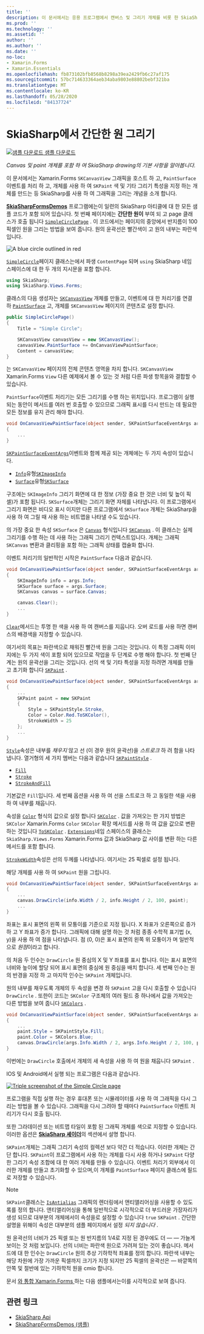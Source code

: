 ```yaml
---
title: ''
description: 이 문서에서는 응용 프로그램에서 캔버스 및 그리기 개체를 비롯 한 SkiaSharp drawing의 기본 사항을 설명 Xamarin.Forms 하 고 샘플 코드를 사용 하 여이를 보여 줍니다.
ms.prod: ''
ms.technology: ''
ms.assetid: ''
author: ''
ms.author: ''
ms.date: ''
no-loc:
- Xamarin.Forms
- Xamarin.Essentials
ms.openlocfilehash: fb873102bfb8568b8298a39ea2429fb6c27af175
ms.sourcegitcommit: 57bc714633364aeb34aba9803e88802bebf321ba
ms.translationtype: MT
ms.contentlocale: ko-KR
ms.lasthandoff: 05/28/2020
ms.locfileid: "84137724"
---
```

# <a name="drawing-a-simple-circle-in-skiasharp"></a>SkiaSharp에서 간단한 원 그리기

[![샘플 다운로드](~/media/shared/download.png) 샘플 다운로드](https://docs.microsoft.com/samples/xamarin/xamarin-forms-samples/skiasharpforms-demos)

_Canvas 및 paint 개체를 포함 하 여 SkiaSharp drawing의 기본 사항을 알아봅니다._

이 문서에서는 Xamarin.Forms `SKCanvasView` 그래픽을 호스트 하 고, `PaintSurface` 이벤트를 처리 하 고, 개체를 사용 하 여 `SKPaint` 색 및 기타 그리기 특성을 지정 하는 개체를 만드는 등 SkiaSharp를 사용 하 여 그래픽을 그리는 개념을 소개 합니다.

[**SkiaSharpFormsDemos**](https://docs.microsoft.com/samples/xamarin/xamarin-forms-samples/skiasharpforms-demos) 프로그램에는이 일련의 SkiaSharp 아티클에 대 한 모든 샘플 코드가 포함 되어 있습니다. 첫 번째 페이지에는 **간단한 원이** 부여 되 고 page 클래스가 호출 됩니다 [`SimpleCirclePage`](https://github.com/xamarin/xamarin-forms-samples/blob/master/SkiaSharpForms/Demos/Demos/SkiaSharpFormsDemos/Basics/SimpleCirclePage.cs) . 이 코드에서는 페이지의 중앙에서 반지름이 100 픽셀인 원을 그리는 방법을 보여 줍니다. 원의 윤곽선은 빨간색이 고 원의 내부는 파란색입니다.

![](circle-images/circleexample.png "A blue circle outlined in red")

[`SimpleCircle`](https://github.com/xamarin/xamarin-forms-samples/blob/master/SkiaSharpForms/Demos/Demos/SkiaSharpFormsDemos/Basics/SimpleCirclePage.cs)페이지 클래스는에서 파생 `ContentPage` 되며 `using` SkiaSharp 네임 스페이스에 대 한 두 개의 지시문을 포함 합니다.

```csharp
using SkiaSharp;
using SkiaSharp.Views.Forms;
```

클래스의 다음 생성자는 [`SKCanvasView`](xref:SkiaSharp.Views.Forms.SKCanvasView) 개체를 만들고, 이벤트에 대 한 처리기를 연결 하 [`PaintSurface`](xref:SkiaSharp.Views.Forms.SKCanvasView.PaintSurface) 고, 개체를 `SKCanvasView` 페이지의 콘텐츠로 설정 합니다.

```csharp
public SimpleCirclePage()
{
    Title = "Simple Circle";

    SKCanvasView canvasView = new SKCanvasView();
    canvasView.PaintSurface += OnCanvasViewPaintSurface;
    Content = canvasView;
}
```

는 `SKCanvasView` 페이지의 전체 콘텐츠 영역을 차지 합니다. `SKCanvasView` Xamarin.Forms `View` 다른 예제에서 볼 수 있는 것 처럼 다른 파생 항목을와 결합할 수 있습니다.

`PaintSurface`이벤트 처리기는 모든 그리기를 수행 하는 위치입니다. 프로그램이 실행 되는 동안이 메서드를 여러 번 호출할 수 있으므로 그래픽 표시를 다시 만드는 데 필요한 모든 정보를 유지 관리 해야 합니다.

```csharp
void OnCanvasViewPaintSurface(object sender, SKPaintSurfaceEventArgs args)
{
    ...
}

```

[`SKPaintSurfaceEventArgs`](xref:SkiaSharp.Views.Forms.SKPaintSurfaceEventArgs)이벤트와 함께 제공 되는 개체에는 두 가지 속성이 있습니다.

- [`Info`](xref:SkiaSharp.Views.Forms.SKPaintSurfaceEventArgs.Info)유형[`SKImageInfo`](xref:SkiaSharp.SKImageInfo)
- [`Surface`](xref:SkiaSharp.Views.Forms.SKPaintSurfaceEventArgs.Surface)유형[`SKSurface`](xref:SkiaSharp.SKSurface)

구조에는 `SKImageInfo` 그리기 화면에 대 한 정보 (가장 중요 한 것은 너비 및 높이 픽셀)가 포함 됩니다. `SKSurface`개체는 그리기 화면 자체를 나타냅니다. 이 프로그램에서 그리기 화면은 비디오 표시 이지만 다른 프로그램에서 `SKSurface` 개체는 SkiaSharp을 사용 하 여 그릴 때 사용 하는 비트맵을 나타낼 수도 있습니다.

의 가장 중요 한 속성 `SKSurface` 은 [`Canvas`](xref:SkiaSharp.SKSurface.Canvas) 형식입니다 [`SKCanvas`](xref:SkiaSharp.SKCanvas) . 이 클래스는 실제 그리기를 수행 하는 데 사용 하는 그래픽 그리기 컨텍스트입니다. 개체는 그래픽 `SKCanvas` 변환과 클리핑을 포함 하는 그래픽 상태를 캡슐화 합니다.

이벤트 처리기의 일반적인 시작은 `PaintSurface` 다음과 같습니다.

```csharp
void OnCanvasViewPaintSurface(object sender, SKPaintSurfaceEventArgs args)
{
    SKImageInfo info = args.Info;
    SKSurface surface = args.Surface;
    SKCanvas canvas = surface.Canvas;

    canvas.Clear();
    ...
}

```

[`Clear`](xref:SkiaSharp.SKCanvas.Clear)메서드는 투명 한 색을 사용 하 여 캔버스를 지웁니다. 오버 로드를 사용 하면 캔버스의 배경색을 지정할 수 있습니다.

여기서의 목표는 파란색으로 채워진 빨간색 원을 그리는 것입니다. 이 특정 그래픽 이미지에는 두 가지 색이 포함 되어 있으므로 작업을 두 단계로 수행 해야 합니다. 첫 번째 단계는 원의 윤곽선을 그리는 것입니다. 선의 색 및 기타 특성을 지정 하려면 개체를 만들고 초기화 합니다 [`SKPaint`](xref:SkiaSharp.SKPaint) .

```csharp
void OnCanvasViewPaintSurface(object sender, SKPaintSurfaceEventArgs args)
{
    ...
    SKPaint paint = new SKPaint
    {
        Style = SKPaintStyle.Stroke,
        Color = Color.Red.ToSKColor(),
        StrokeWidth = 25
    };
    ...
}
```

[`Style`](xref:SkiaSharp.SKPaint.Style)속성은 내부를 *채우지* 않고 선 (이 경우 원의 윤곽선)을 *스트로크* 하 려 함을 나타냅니다. 열거형의 세 가지 멤버는 다음과 같습니다 [`SKPaintStyle`](xref:SkiaSharp.SKPaintStyle) .

- [`Fill`](xref:SkiaSharp.SKPaintStyle.Fill)
- [`Stroke`](xref:SkiaSharp.SKPaintStyle.Stroke)
- [`StrokeAndFill`](xref:SkiaSharp.SKPaintStyle.StrokeAndFill)

기본값은 `Fill`입니다. 세 번째 옵션을 사용 하 여 선을 스트로크 하 고 동일한 색을 사용 하 여 내부를 채웁니다.

속성을 [`Color`](xref:SkiaSharp.SKPaint.Color) 형식의 값으로 설정 합니다 [`SKColor`](xref:SkiaSharp.SKColor) . 값을 가져오는 한 가지 방법은 `SKColor` Xamarin.Forms `Color` `SKColor` 확장 메서드를 사용 하 여 값을 값으로 변환 하는 것입니다 [`ToSKColor`](xref:SkiaSharp.Views.Forms.Extensions.ToSKColor*) . [`Extensions`](xref:SkiaSharp.Views.Forms.Extensions)네임 스페이스의 클래스는 `SkiaSharp.Views.Forms` Xamarin.Forms 값과 SkiaSharp 값 사이를 변환 하는 다른 메서드를 포함 합니다.

[`StrokeWidth`](xref:SkiaSharp.SKPaint.StrokeWidth)속성은 선의 두께를 나타냅니다. 여기서는 25 픽셀로 설정 됩니다.

해당 개체를 사용 하 여 `SKPaint` 원을 그립니다.

```csharp
void OnCanvasViewPaintSurface(object sender, SKPaintSurfaceEventArgs args)
{
    ...
    canvas.DrawCircle(info.Width / 2, info.Height / 2, 100, paint);
    ...
}
```

좌표는 표시 표면의 왼쪽 위 모퉁이를 기준으로 지정 됩니다. X 좌표가 오른쪽으로 증가 하 고 Y 좌표가 증가 합니다. 그래픽에 대해 설명 하는 것 처럼 종종 수학적 표기법 (x, y)을 사용 하 여 점을 나타냅니다. 점 (0, 0)은 표시 표면의 왼쪽 위 모퉁이가 며 일반적으로 *원점*이라고 합니다.

의 처음 두 인수는 `DrawCircle` 원 중심의 X 및 Y 좌표를 표시 합니다. 이는 표시 표면의 너비와 높이에 할당 되어 표시 표면의 중심에 원 중심을 배치 합니다. 세 번째 인수는 원의 반경을 지정 하 고 마지막 인수는 `SKPaint` 개체입니다.

원의 내부를 채우도록 개체의 두 속성을 변경 하 `SKPaint` 고을 다시 호출할 수 있습니다 `DrawCircle` . 또한이 코드는 `SKColor` 구조체의 여러 필드 중 하나에서 값을 가져오는 다른 방법을 보여 줍니다 [`SKColors`](xref:SkiaSharp.SKColors) .

```csharp
void OnCanvasViewPaintSurface(object sender, SKPaintSurfaceEventArgs args)
{
    ...
    paint.Style = SKPaintStyle.Fill;
    paint.Color = SKColors.Blue;
    canvas.DrawCircle(args.Info.Width / 2, args.Info.Height / 2, 100, paint);
}
```

이번에는 `DrawCircle` 호출에서 개체의 새 속성을 사용 하 여 원을 채웁니다 `SKPaint` .

IOS 및 Android에서 실행 되는 프로그램은 다음과 같습니다.

[![](circle-images/simplecircle-small.png "Triple screenshot of the Simple Circle page")](circle-images/simplecircle-large.png#lightbox "Triple screenshot of the Simple Circle page")

프로그램을 직접 실행 하는 경우 휴대폰 또는 시뮬레이터를 사용 하 여 그래픽을 다시 그리는 방법을 볼 수 있습니다. 그래픽을 다시 그려야 할 때마다 `PaintSurface` 이벤트 처리기가 다시 호출 됩니다.

또한 그라데이션 또는 비트맵 타일이 포함 된 그래픽 개체를 색으로 지정할 수 있습니다. 이러한 옵션은 [**SkiaSharp 셰이더**](../effects/shaders/index.md)의 섹션에서 설명 합니다.

`SKPaint`개체는 그래픽 그리기 속성의 컬렉션 보다 약간 더 적습니다. 이러한 개체는 간단 합니다. `SKPaint`이 프로그램에서 사용 하는 개체를 다시 사용 하거나 `SKPaint` 다양 한 그리기 속성 조합에 대 한 여러 개체를 만들 수 있습니다. 이벤트 처리기 외부에서 이러한 개체를 만들고 초기화할 수 있으며,이 개체를 `PaintSurface` 페이지 클래스에 필드로 저장할 수 있습니다.

> [!NOTE]
> `SKPaint`클래스는 [`IsAntialias`](xref:SkiaSharp.SKPaint.IsAntialias) 그래픽의 렌더링에서 앤티앨리어싱을 사용할 수 있도록를 정의 합니다. 앤티앨리어싱을 통해 일반적으로 시각적으로 더 부드러운 가장자리가 생성 되므로 대부분의 개체에서이 속성을로 설정할 수 있습니다 `true` `SKPaint` . 간단한 설명을 위해이 속성은 대부분의 샘플 페이지에서 설정 _되지 않습니다_ .

원 윤곽선의 너비가 25 픽셀 또는 원 반지름의 1/4로 지정 된 경우에도 더 &mdash; &mdash; 가늘게 보이는 것 처럼 보입니다. 선의 너비는 파란색 원으로 가려져 있는 것이 좋습니다. 메서드에 대 한 인수는 `DrawCircle` 원의 추상 기하학적 좌표를 정의 합니다. 파란색 내부는 해당 차원에 가장 가까운 픽셀까지 크기가 지정 되지만 25 픽셀의 윤곽선은 &mdash; 바깥쪽의 안쪽 및 절반에 있는 기하학적 원을 cmio 합니다.

문서 [와 통합 Xamarin.Forms ](~/xamarin-forms/user-interface/graphics/skiasharp/basics/integration.md) 하는 다음 샘플에서는이를 시각적으로 보여 줍니다.

## <a name="related-links"></a>관련 링크

- [SkiaSharp Api](https://docs.microsoft.com/dotnet/api/skiasharp)
- [SkiaSharpFormsDemos (샘플)](https://docs.microsoft.com/samples/xamarin/xamarin-forms-samples/skiasharpforms-demos)
